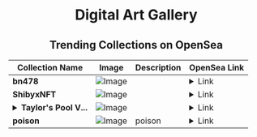 <div align="center">

# Digital Art Gallery

## Trending Collections on OpenSea

| Collection Name                       | Image                                                                                     | Description                       | OpenSea Link                                                                                          |
|---------------------------------------|-------------------------------------------------------------------------------------------|-----------------------------------|--------------------------------------------------------------------------------------------------------|
| **bn478** | ![Image](https://i.seadn.io/s/raw/files/97245df4936fea40536207798fdc6a6b.png?w=500&auto=format?w=200&auto=format) |  | <details><summary>Link</summary>[bn478](https://opensea.io/collection/bn478)</details> |
| **ShibyxNFT** | ![Image](https://i.seadn.io/s/raw/files/92097d59608cee51d0a8f2481d382fde.jpg?w=500&auto=format?w=200&auto=format) |  | <details><summary>Link</summary>[ShibyxNFT](https://opensea.io/collection/shibyxnft-6)</details> |
| **<details><summary>Taylor's Pool V...</summary>Taylor's Pool VIP Airdrops & Collectibles!</details>** | ![Image](https://i.seadn.io/s/raw/files/4776baed8d9cc992a0906e463e5b14b6.jpg?w=500&auto=format?w=200&auto=format) |  | <details><summary>Link</summary>[Taylor's Pool VIP Airdrops & Collectibles!](https://opensea.io/collection/taylor-s-pool-vip-airdrops-collectibles)</details> |
| **poison** | ![Image](https://i.seadn.io/s/raw/files/c92b7aced16e5d4783201bbdf98b977d.jpg?w=500&auto=format?w=200&auto=format) | poison | <details><summary>Link</summary>[poison](https://opensea.io/collection/poison-38)</details> |

</div>